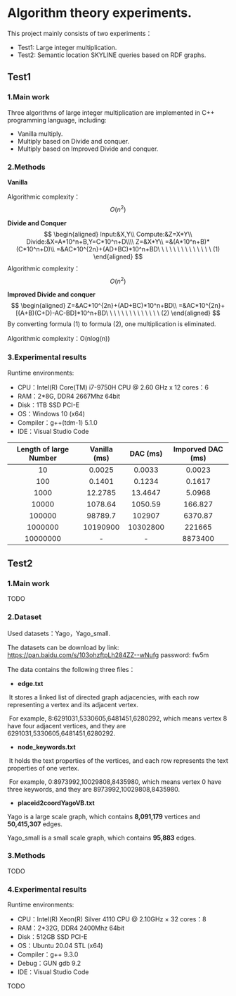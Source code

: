 # Algorithm theory experiments.


This project mainly consists of two experiments：

- Test1: Large integer multiplication.
- Test2: Semantic location SKYLINE queries based on RDF graphs.


## Test1

### 1.Main work

Three algorithms of large integer multiplication are implemented in C++ programming language, including:
- Vanilla multiply.
- Multiply based on Divide and conquer.
- Multiply based on Improved  Divide and conquer.



### 2.Methods

**Vanilla**

Algorithmic complexity：$$ O(n^2) $$

**Divide and Conquer**
$$
\begin{aligned}
Input:&X,Y\\
Compute:&Z=X*Y\\
Divide:&X=A*10^n+B,Y=C*10^n+D\\\\
Z=&X*Y\\
=&(A*10^n+B)*(C*10^n+D)\\
=&AC*10^{2n}+(AD+BC)*10^n+BD\ \ \ \ \ \ \ \ \ \ \ \ \ \ (1)
\end{aligned}
$$
Algorithmic complexity：$$ O(n^2) $$



**Improved  Divide and conquer**
$$
\begin{aligned}
Z=&AC*10^{2n}+(AD+BC)*10^n+BD\\
=&AC*10^{2n}+[(A+B)(C+D)-AC-BD]*10^n+BD\ \ \ \ \ \ \ \ \ \ \ \ \ \ (2)
\end{aligned}
$$
By converting formula (1) to formula (2), one multiplication is eliminated.

Algorithmic complexity：O(nlog(n))



### 3.Experimental results 

Runtime environments:

- CPU：Intel(R) Core(TM) i7-9750H CPU @ 2.60 GHz x 12  cores：6
- RAM：2*8G, DDR4 2667Mhz 64bit
- Disk：1TB SSD PCI-E
- OS：Windows 10 (x64)
- Compiler：g++(tdm-1) 5.1.0
- IDE：Visual Studio Code



| Length of large Number | Vanilla (ms) | DAC (ms) | Imporved DAC (ms) |
| :--------------------: | :----------: | :------: | :---------------: |
|           10           |    0.0025    |  0.0033  |      0.0023       |
|          100           |    0.1401    |  0.1234  |      0.1617       |
|          1000          |   12.2785    | 13.4647  |      5.0968       |
|         10000          |   1078.64    | 1050.59  |      166.827      |
|         100000         |   98789.7    |  102907  |      6370.87      |
|        1000000         |   10190900   | 10302800 |      221665       |
|        10000000        |      -       |    -     |      8873400      |




## Test2

### 1.Main work

TODO

### 2.Dataset

Used datasets：Yago，Yago_small.

The datasets can be download by link: https://pan.baidu.com/s/103ohzftpLh284ZZ--wNufg  password: fw5m

The data contains the following three files：

- **edge.txt**

​	It stores a linked list of directed graph adjacencies, with each row representing a vertex and its adjacent vertex.

​	For example, 8:6291031,5330605,6481451,6280292, which means vertex 8 have four adjacent vertices, and they are 6291031,5330605,6481451,6280292.

- **node_keywords.txt**

​	It holds the text properties of the vertices, and each row represents the text properties of one vertex.

​	For example, 0:8973992,10029808,8435980, which means vertex 0 have three keywords, and they are 8973992,10029808,8435980.

- **placeid2coordYagoVB.txt**



Yago is a large scale graph, which contains **8,091,179** vertices and **50,415,307** edges.

Yago_small is a small scale graph, which contains **95,883** edges.



### 3.Methods

TODO

### 4.Experimental results 

Runtime environments:

- CPU：Intel(R) Xeon(R) Silver 4110 CPU @ 2.10GHz × 32  cores：8
- RAM：2*32G, DDR4 2400Mhz 64bit
- Disk：512GB SSD PCI-E
- OS：Ubuntu 20.04 STL (x64)
- Compiler：g++ 9.3.0
- Debug：GUN gdb 9.2
- IDE：Visual Studio Code

TODO
